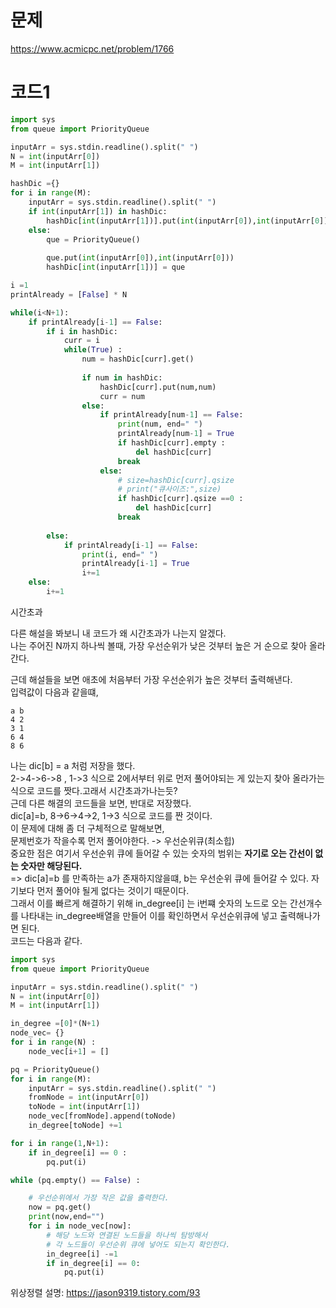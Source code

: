 # 문제
https://www.acmicpc.net/problem/1766

# 코드1
```python
import sys
from queue import PriorityQueue

inputArr = sys.stdin.readline().split(" ")
N = int(inputArr[0])
M = int(inputArr[1])

hashDic ={}
for i in range(M):
    inputArr = sys.stdin.readline().split(" ")
    if int(inputArr[1]) in hashDic:
        hashDic[int(inputArr[1])].put(int(inputArr[0]),int(inputArr[0]))
    else:
        que = PriorityQueue()
        
        que.put(int(inputArr[0]),int(inputArr[0]))
        hashDic[int(inputArr[1])] = que

i =1 
printAlready = [False] * N

while(i<N+1):
    if printAlready[i-1] == False:
        if i in hashDic:
            curr = i
            while(True) :            
                num = hashDic[curr].get()
                
                if num in hashDic:
                    hashDic[curr].put(num,num)
                    curr = num
                else:
                    if printAlready[num-1] == False:
                        print(num, end=" ")
                        printAlready[num-1] = True
                        if hashDic[curr].empty :
                            del hashDic[curr]
                        break
                    else:       
                        # size=hashDic[curr].qsize              
                        # print("큐사이즈:",size)                           
                        if hashDic[curr].qsize ==0 :
                            del hashDic[curr]
                        break
            
        else:
            if printAlready[i-1] == False:
                print(i, end=" ")
                printAlready[i-1] = True
                i+=1
    else:
        i+=1

```
시간초과

다른 해설을 봐보니 내 코드가 왜 시간초과가 나는지 알겠다.   
나는 주어진 N까지 하나씩 볼때, 가장 우선순위가 낮은 것부터 높은 거 순으로 찾아 올라간다.   

근데 해설들을 보면 애초에 처음부터 가장 우선순위가 높은 것부터 출력해낸다.  
입력값이 다음과 같을떄,
```
a b
4 2
3 1
6 4
8 6
```
나는 dic[b] = a 처럼 저장을 했다.   
2->4->6->8 , 1->3 식으로 2에서부터 위로 먼저 풀어야되는 게 있는지 찾아 올라가는식으로 코드를 짯다.고래서 시간초과가나는듯?   
근데 다른 해결의 코드들을 보면, 반대로 저장했다.   
dic[a]=b,
8->6->4->2, 1->3 식으로 코드를 짠 것이다.   
이 문제에 대해 좀 더 구체적으로 말해보면,    
문제번호가 작을수록 먼저 풀어야한다. -> 우선순위큐(최소힙)     
중요한 점은 여기서 우선순위 큐에 들어갈 수 있는 숫자의 범위는 __자기로 오는 간선이 없는 숫자만 해당된다.__    
=> dic[a]=b 를 만족하는 a가 존재하지않을떄, b는 우선순위 큐에 들어갈 수 있다. 자기보다 먼저 풀어야 될게 없다는 것이기 때문이다.   
그래서 이를 빠르게 해결하기 위해 in_degree[i] 는 i번쨰 숫자의 노드로 오는 간선개수를 나타내는 in_degree배열을 만들어 이를 확인하면서 우선순위큐에 넣고 출력해나가면 된다.   
코드는 다음과 같다.   

```python
import sys
from queue import PriorityQueue

inputArr = sys.stdin.readline().split(" ")
N = int(inputArr[0])
M = int(inputArr[1])

in_degree =[0]*(N+1)
node_vec= {}
for i in range(N) :
    node_vec[i+1] = []

pq = PriorityQueue()
for i in range(M):
    inputArr = sys.stdin.readline().split(" ")
    fromNode = int(inputArr[0])
    toNode = int(inputArr[1])
    node_vec[fromNode].append(toNode)
    in_degree[toNode] +=1

for i in range(1,N+1):
    if in_degree[i] == 0 :
        pq.put(i)

while (pq.empty() == False) :

    # 우선순위에서 가장 작은 값을 출력한다.
    now = pq.get()
    print(now,end="")
    for i in node_vec[now]:
        # 해당 노드와 연결된 노드들을 하나씩 탐방해서
        # 각 노드들이 우선순위 큐에 넣어도 되는지 확인한다.
        in_degree[i] -=1
        if in_degree[i] == 0:
            pq.put(i)

```

위상정렬 설명: https://jason9319.tistory.com/93 

